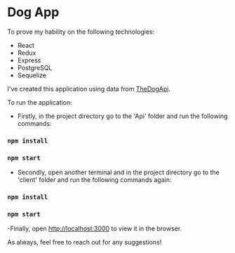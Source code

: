 # Dog App
To prove my hability on the following technologies:
- React
- Redux
- Express
- PostgreSQL
- Sequelize

I've created this application using data from [TheDogApi](https://docs.thedogapi.com/ "Dog Api").

To run the application:

- Firstly, in the project directory go to the 'Api' folder and run the following commands:
### `npm install`
### `npm start`

- Secondly, open another terminal and in the project directory go to the 'client' folder and run the following commands again:
### `npm install`
### `npm start`

-Finally, open [http://localhost:3000](http://localhost:3000) to view it in the browser.

As always, feel free to reach out for any suggestions!
